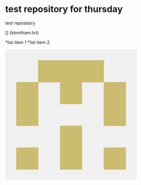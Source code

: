 # test repository for thursday
test repository

[] (kbmtham.txt)

*list item 1
*list item 2

![](71802481.png)
